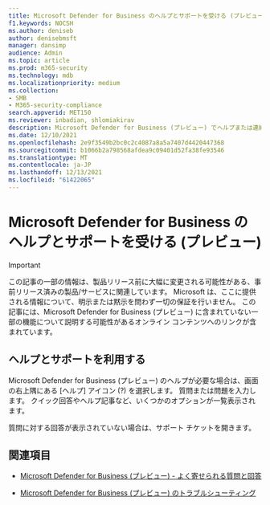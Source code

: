 ```yaml
---
title: Microsoft Defender for Business のヘルプとサポートを受ける (プレビュー)
f1.keywords: NOCSH
ms.author: deniseb
author: denisebmsft
manager: dansimp
audience: Admin
ms.topic: article
ms.prod: m365-security
ms.technology: mdb
ms.localizationpriority: medium
ms.collection:
- SMB
- M365-security-compliance
search.appverid: MET150
ms.reviewer: inbadian, shlomiakirav
description: Microsoft Defender for Business (プレビュー) でヘルプまたは連絡先のサポートを受ける方法について説明します。
ms.date: 12/10/2021
ms.openlocfilehash: 2e9f3549b2bc0c2c4087a8a5a7407d4420447368
ms.sourcegitcommit: b1066b2a798568afdea9c09401d52fa38fe93546
ms.translationtype: MT
ms.contentlocale: ja-JP
ms.lasthandoff: 12/13/2021
ms.locfileid: "61422065"
---
```

# <a name="get-help-and-support-for-microsoft-defender-for-business-preview"></a>Microsoft Defender for Business のヘルプとサポートを受ける (プレビュー)

> [!IMPORTANT]
> この記事の一部の情報は、製品リリース前に大幅に変更される可能性がある、事前リリース済みの製品/サービスに関連しています。 Microsoft は、ここに提供される情報について、明示または黙示を問わず一切の保証を行いません。 この記事には、Microsoft Defender for Business (プレビュー) に含まれていない一部の機能について説明する可能性があるオンライン コンテンツへのリンクが含まれています。

## <a name="get-help-and-support"></a>ヘルプとサポートを利用する

Microsoft Defender for Business (プレビュー) のヘルプが必要な場合は、画面の右上隅にある [ヘルプ] アイコン (?) を選択します。 質問または問題を入力します。 クイック回答やヘルプ記事など、いくつかのオプションが一覧表示されます。

質問に対する回答が表示されていない場合は、サポート チケットを開きます。

## <a name="see-also"></a>関連項目

- [Microsoft Defender for Business (プレビュー) - よく寄せられる質問と回答](mdb-faq.yml)

- [Microsoft Defender for Business (プレビュー) のトラブルシューティング](mdb-troubleshooting.yml) 